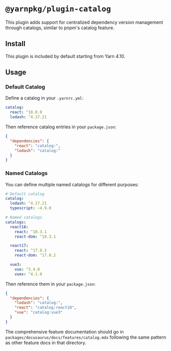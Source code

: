 # `@yarnpkg/plugin-catalog`

This plugin adds support for centralized dependency version management through catalogs, similar to pnpm's catalog feature.

## Install

This plugin is included by default starting from Yarn 4.10.

## Usage

### Default Catalog

Define a catalog in your `.yarnrc.yml`:

```yaml
catalog:
  react: ^18.0.0
  lodash: ^4.17.21
```

Then reference catalog entries in your `package.json`:

```json
{
  "dependencies": {
    "react": "catalog:",
    "lodash": "catalog:"
  }
}
```

### Named Catalogs

You can define multiple named catalogs for different purposes:

```yaml
# Default catalog
catalog:
  lodash: ^4.17.21
  typescript: ~4.9.0

# Named catalogs
catalogs:
  react18:
    react: ^18.3.1
    react-dom: ^18.3.1

  react17:
    react: ^17.0.2
    react-dom: ^17.0.2

  vue3:
    vue: ^3.4.0
    vuex: ^4.1.0
```

Then reference them in your `package.json`:

```json
{
  "dependencies": {
    "lodash": "catalog:",
    "react": "catalog:react18",
    "vue": "catalog:vue3"
  }
}
```

The comprehensive feature documentation should go in `packages/docusaurus/docs/features/catalog.mdx` following the same pattern as other feature docs in that directory.
